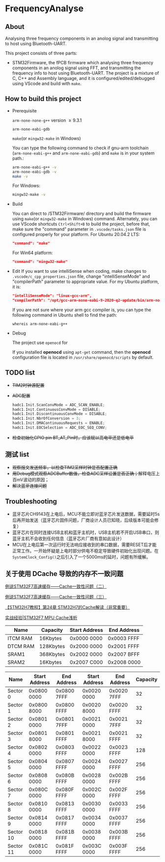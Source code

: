 # FrequencyAnalyse

## About

Analysing three frequency components in an anolog signal and transmitting to host using Bluetooth-UART.

This project consists of three parts:

- STM32Firmware, the fPCB firmware which analysing three frequency components in an anolog signal using FFT, and transmitting the frequency info to host using Bluetooth-UART. The project is a mixture of C, C++ and Assembly language, and it is configured/edited/debugged using VScode and build with `make`.

## How to build this project

- Prerequisite

  `arm-none-none-g++` version $\ge9.3.1$ 

  `arm-none-eabi-gdb`
  
  `make`(or `mingw32-make` in Windows)
  
  You can type the following command to check if gnu-arm toolchain (`arm-none-eabi-g++` and `arm-none-eabi-gdb`) and `make` is in your system path.:
  
  ```bash
  arm-none-eabi-g++ -v
  arm-none-eabi-gdb -v
  make -v
  ```
  
  For Windows:
  
  ```bash
  mingw32-make -v
  ```
  
- Build

  You can direct to /STM32Firmware/ directory and build the firmware using `make`(or `mingw32-make` in Windows) command. Alternately, you can use VScode shortcuts `Ctrl+Shift+B` to build the project, before that, make sure the "command" parameter in `.vscode/tasks.json` file is configured properly for your platform. For Ubuntu 20.04.2 LTS:

  ```json
  "command": "make"
  ```

  For Win64 platform:

  ```json
  "command": "mingw32-make"
  ```

- Edit
  If you want to use intelliSense when coding, make changes to `.vscode/c_cpp_properties.json` file, change "intelliSenseMode" and "compilerPath" parameter to appropriate value. For my Ubuntu platform, it is:

  ```json
  "intelliSenseMode": "linux-gcc-arm",
  "compilerPath": "/opt/gcc-arm-none-eabi-9-2020-q2-update/bin/arm-none-eabi-g++",
  ```

  If you are not sure where your arm gcc compiler is, you can type the following command in Ubuntu shell to find the path:

  ```
  whereis arm-none-eabi-g++
  ```

- Debug

  The project use `openocd` for 

  If you installed **openocd** using `apt-get` command, then the **openocd** configuration file is located in `/usr/share/openocd/scripts` by default.
  
  
## TODO list
- ~~TIM2时钟源配置~~
- ~~ADC配置~~
  
  ```cpp
  hadc1.Init.ScanConvMode = ADC_SCAN_ENABLE;
  hadc1.Init.ContinuousConvMode = DISABLE;
  hadc1.Init.DiscontinuousConvMode = DISABLE;
  hadc1.Init.NbrOfConversion = 3;
  hadc1.Init.DMAContinuousRequests = ENABLE;
  hadc1.Init.EOCSelection = ADC_EOC_SEQ_CONV;
  ```
- ~~检查初始化GPIO pin BT_AT_Pin时，应该赋以高电平还是低电平~~

## 测试 list

- ~~观察报文发送频率，以检查TIM2采样时钟是否配置正确~~
- ~~用Debug模式观察ADCBuffer数值，检查ADC采样设置是否正确；~~解释电压上百mV波动的原因；
- ~~解决蓝牙连接问题~~

## Troubleshooting

- 蓝牙芯片CH9143在上电后，MCU不能立即对蓝牙芯片发送数据，需要延时5s后再开始发送（蓝牙芯片固件问题，厂商设计人员已知晓，后续版本可能会修复）
- 蓝牙芯片在同时连接USB主机和蓝牙主机时，USB主机若不开启USB串口，则蓝牙主机不会收到任何信息（蓝牙芯片厂商有意如此设计）
- MCU在上电后第一次运行时无法响应接收到的串口数据，需要RESET后才能正常工作。一开始怀疑是上电时部分供电不稳定导致硬件初始化出现问题。在`SystemClock_Config()`之后引入了一个5000ms的延时，问题有所缓解。



## 关于使用 DCache 导致的内存不一致问题
[例说STM32F7高速缓存——Cache一致性问题（二）](https://blog.csdn.net/lu_embedded/article/details/78437778)

[例说STM32F7高速缓存——Cache一致性问题（三）](https://blog.csdn.net/lu_embedded/article/details/78439643)

[【STM32H7教程】第24章 STM32H7的Cache解读（非常重要）](https://www.cnblogs.com/armfly/p/11008913.html)

[实战经验|STM32F7 MPU Cache浅析 ](https://www.sohu.com/a/154296763_505803)

| Name | Capacity| Start Address | End Address |
| -------- | --------- | ----------- |----------- |
| ITCM RAM | 16Kbytes | 0x0000 0000 |0x0003 FFFF |
| DTCM RAM | 128Kbytes | 0x2000 0000 |0x2001 FFFF |
| SRAM1 | 368Kbytes | 0x2002 0000 |0x2007 BFFF |
| SRAM2 | 16Kbytes | 0x2007 C000 |0x2008 0000 |

| Name      | Start Address | End Address | Start Address | End Address | Capacity |
| --------- | ------------- | ----------- | ------------- | ----------- | -------- |
| Sector 0  | 0x0800 0000   | 0x0800 7FFF | 0x0020 0000   | 0x0020 7FFF | 32       |
| Sector 1  | 0x0800 8000   | 0x0800 FFFF | 0x0020 8000   | 0x0020 FFFF | 32       |
| Sector 2  | 0x0801 0000   | 0x0801 7FFF | 0x0021 0000   | 0x0021 7FFF | 32       |
| Sector 3  | 0x0801 8000   | 0x0801 FFFF | 0x0021 8000   | 0x0021 FFFF | 32       |
| Sector 4  | 0x0802 0000   | 0x0803 FFFF | 0x0022 0000   | 0x0023 FFFF | 128      |
| Sector 5  | 0x0804 0000   | 0x0807 FFFF | 0x0024 0000   | 0x0027 FFFF | 256      |
| Sector 6  | 0x0808 0000   | 0x080B FFFF | 0x0028 0000   | 0x002B FFFF | 256      |
| Sector 7  | 0x080C 0000   | 0x080F FFFF | 0x002C 0000   | 0x002F FFFF | 256      |
| Sector 8  | 0x0810 0000   | 0x0813 FFFF | 0x0030 0000   | 0x0033 FFFF | 256      |
| Sector 9  | 0x0814 0000   | 0x0817 FFFF | 0x0034 0000   | 0x0037 FFFF | 256      |
| Sector 10 | 0x0818 0000   | 0x081B FFFF | 0x0038 0000   | 0x003B FFFF | 256      |
| Sector 11 | 0x081C 0000   | 0x081F FFFF | 0x003C 0000   | 0x003F FFFF | 256      |